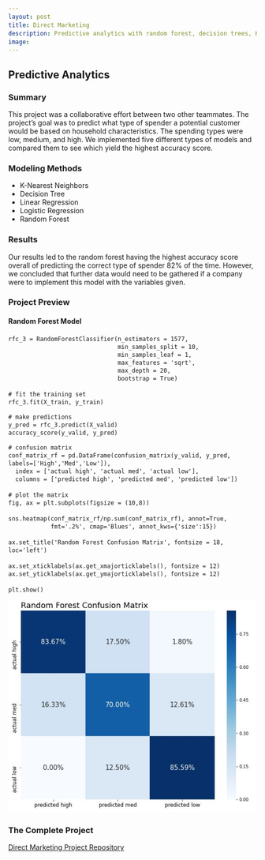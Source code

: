 ```yaml
---
layout: post
title: Direct Marketing
description: Predictive analytics with random forest, decision trees, KNN, linear regression, and logistic regression.
image:
---
```




## Predictive Analytics

### Summary
This project was a collaborative effort between two other teammates. The project’s goal was to predict what type of spender a potential customer would be based on household characteristics. The spending types were low, medium, and high. We implemented five different types of models and compared them to see which yield the highest accuracy score.

### Modeling Methods
* K-Nearest Neighbors
* Decision Tree
* Linear Regression
* Logistic Regression
* Random Forest

### Results
Our results led to the random forest having the highest accuracy score overall of predicting the correct type of spender 82% of the time. However, we concluded that further data would need to be gathered if a company were to implement this model with the variables given.

### Project Preview
#### Random Forest Model
```
rfc_3 = RandomForestClassifier(n_estimators = 1577,
                               min_samples_split = 10,
                               min_samples_leaf = 1,
                               max_features = 'sqrt',
                               max_depth = 20,
                               bootstrap = True)

# fit the training set
rfc_3.fit(X_train, y_train)
```
```
# make predictions
y_pred = rfc_3.predict(X_valid)
accuracy_score(y_valid, y_pred)
```
```
# confusion matrix
conf_matrix_rf = pd.DataFrame(confusion_matrix(y_valid, y_pred, labels=['High','Med','Low']),
  index = ['actual high', 'actual med', 'actual low'],
  columns = ['predicted high', 'predicted med', 'predicted low'])

# plot the matrix
fig, ax = plt.subplots(figsize = (10,8))

sns.heatmap(conf_matrix_rf/np.sum(conf_matrix_rf), annot=True,
            fmt='.2%', cmap='Blues', annot_kws={'size':15})

ax.set_title('Random Forest Confusion Matrix', fontsize = 18, loc='left')

ax.set_xticklabels(ax.get_xmajorticklabels(), fontsize = 12)
ax.set_yticklabels(ax.get_ymajorticklabels(), fontsize = 12)

plt.show()
```
![Random Forest Confusion Matrix](/assets/images/directmarketingrf.JPG)


### The Complete Project
[Direct Marketing Project Repository](https://github.com/Torreylee1028/Direct-Marketing)
